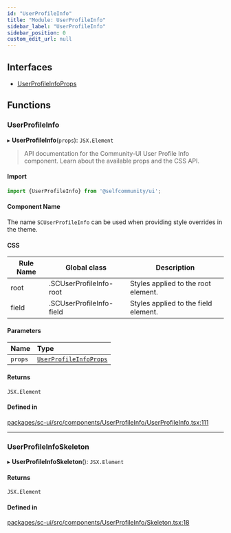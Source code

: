 ```yaml
---
id: "UserProfileInfo"
title: "Module: UserProfileInfo"
sidebar_label: "UserProfileInfo"
sidebar_position: 0
custom_edit_url: null
---
```


## Interfaces

- [UserProfileInfoProps](../interfaces/UserProfileInfo.UserProfileInfoProps)

## Functions

### UserProfileInfo

▸ **UserProfileInfo**(`props`): `JSX.Element`

> API documentation for the Community-UI User Profile Info component. Learn about the available props and the CSS API.

#### Import

```jsx
import {UserProfileInfo} from '@selfcommunity/ui';
```

#### Component Name

The name `SCUserProfileInfo` can be used when providing style overrides in the theme.

#### CSS

|Rule Name|Global class|Description|
|---|---|---|
|root|.SCUserProfileInfo-root|Styles applied to the root element.|
|field|.SCUserProfileInfo-field|Styles applied to the field element.|

#### Parameters

| Name | Type |
| :------ | :------ |
| `props` | [`UserProfileInfoProps`](../interfaces/UserProfileInfo.UserProfileInfoProps) |

#### Returns

`JSX.Element`

#### Defined in

[packages/sc-ui/src/components/UserProfileInfo/UserProfileInfo.tsx:111](https://github.com/selfcommunity/community-ui/blob/009afd8/packages/sc-ui/src/components/UserProfileInfo/UserProfileInfo.tsx#L111)

___

### UserProfileInfoSkeleton

▸ **UserProfileInfoSkeleton**(): `JSX.Element`

#### Returns

`JSX.Element`

#### Defined in

[packages/sc-ui/src/components/UserProfileInfo/Skeleton.tsx:18](https://github.com/selfcommunity/community-ui/blob/009afd8/packages/sc-ui/src/components/UserProfileInfo/Skeleton.tsx#L18)
